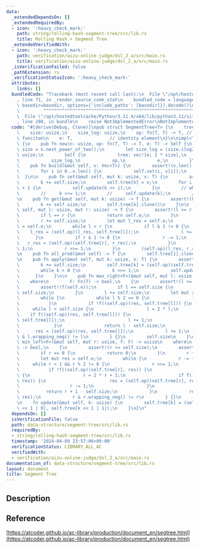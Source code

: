 ```yaml
---
data:
  _extendedDependsOn: []
  _extendedRequiredBy:
  - icon: ':heavy_check_mark:'
    path: string/rolling-hash-segment-tree/src/lib.rs
    title: Rolling Hash + Segment Tree
  _extendedVerifiedWith:
  - icon: ':heavy_check_mark:'
    path: verification/aizu-online-judge/dsl_2_a/src/main.rs
    title: verification/aizu-online-judge/dsl_2_a/src/main.rs
  _isVerificationFailed: false
  _pathExtension: rs
  _verificationStatusIcon: ':heavy_check_mark:'
  attributes:
    links: []
  bundledCode: "Traceback (most recent call last):\n  File \"/opt/hostedtoolcache/Python/3.11.4/x64/lib/python3.11/site-packages/onlinejudge_verify/documentation/build.py\"\
    , line 71, in _render_source_code_stat\n    bundled_code = language.bundle(stat.path,\
    \ basedir=basedir, options={'include_paths': [basedir]}).decode()\n          \
    \         ^^^^^^^^^^^^^^^^^^^^^^^^^^^^^^^^^^^^^^^^^^^^^^^^^^^^^^^^^^^^^^^^^^^^^^^^^^^^^^^^^\n\
    \  File \"/opt/hostedtoolcache/Python/3.11.4/x64/lib/python3.11/site-packages/onlinejudge_verify/languages/rust.py\"\
    , line 288, in bundle\n    raise NotImplementedError\nNotImplementedError\n"
  code: "#[derive(Debug, Clone)]\npub struct SegmentTree<T> {\n    tree: Vec<T>,\n\
    \    size: usize,\n    size_log: usize,\n    op: fn(T, T) -> T, // evaluation\
    \ funciton\n    e: T,              // identity element\n}\n\nimpl<T: Copy> SegmentTree<T>\
    \ {\n    pub fn new(n: usize, op: fn(T, T) -> T, e: T) -> Self {\n        let\
    \ size = n.next_power_of_two();\n        let size_log = (size.ilog2() + 1) as\
    \ usize;\n        Self {\n            tree: vec![e; 2 * size],\n            size,\n\
    \            size_log,\n            op,\n            e,\n        }\n    }\n\n\
    \    pub fn build(&mut self, v: Vec<T>) {\n        assert!(v.len() <= self.size);\n\
    \        for i in 0..v.len() {\n            self.set(i, v[i]);\n        }\n  \
    \  }\n\n    pub fn set(&mut self, mut k: usize, x: T) {\n        assert!(k < self.size);\n\
    \        k += self.size;\n        self.tree[k] = x;\n        for i in 1..self.size_log\
    \ + 1 {\n            self.update(k >> i);\n        }\n        // while k > 0 {\n\
    \        //     k >>= 1;\n        //     self.update(k);\n        // }\n    }\n\
    \n    pub fn get(&mut self, mut k: usize) -> T {\n        assert!(k < self.size);\n\
    \        k += self.size;\n        self.tree[k].clone()\n    }\n\n    pub fn prod(&mut\
    \ self, mut l: usize, mut r: usize) -> T {\n        assert!(l <= r && r <= self.size);\n\
    \        if l == r {\n            return self.e;\n        }\n        l += self.size;\n\
    \        r += self.size;\n        let mut l_res = self.e;\n        let mut r_res\
    \ = self.e;\n        while l < r {\n            if l & 1 != 0 {\n            \
    \    l_res = (self.op)(l_res, self.tree[l]);\n                l += 1;\n      \
    \      }\n            if r & 1 != 0 {\n                r -= 1;\n             \
    \   r_res = (self.op)(self.tree[r], r_res);\n            }\n            l >>=\
    \ 1;\n            r >>= 1;\n        }\n        (self.op)(l_res, r_res)\n    }\n\
    \n    pub fn all_prod(&mut self) -> T {\n        self.tree[1].clone()\n    }\n\
    \n    pub fn apply(&mut self, mut k: usize, x: T) {\n        assert!(k < self.size);\n\
    \        k += self.size;\n        self.tree[k] = (self.op)(self.tree[k], x);\n\
    \        while k > 0 {\n            k >>= 1;\n            self.update(k);\n  \
    \      }\n    }\n\n    pub fn max_right<F>(&mut self, mut l: usize, f: F) -> usize\n\
    \    where\n        F: Fn(T) -> bool,\n    {\n        assert!(l <= self.size);\n\
    \        assert!(f(self.e));\n        if l == self.size {\n            return\
    \ self.size;\n        }\n        l += self.size;\n        let mut res = self.e;\n\
    \        while {\n            while l % 2 == 0 {\n                l >>= 1;\n \
    \           }\n            if !f((self.op)(res, self.tree[l])) {\n           \
    \     while l < self.size {\n                    l = 2 * l;\n                \
    \    if f((self.op)(res, self.tree[l])) {\n                        res = (self.op)(res,\
    \ self.tree[l]);\n                        l += 1;\n                    }\n   \
    \             }\n                return l - self.size;\n            }\n      \
    \      res = (self.op)(res, self.tree[l]);\n            l += 1;\n            l\
    \ & l.wrapping_neg() != l\n        } {}\n        self.size\n    }\n\n    pub fn\
    \ min_left<F>(&mut self, mut r: usize, f: F) -> usize\n    where\n        F: Fn(T)\
    \ -> bool,\n    {\n        assert!(r <= self.size);\n        assert!(f(self.e));\n\
    \        if r == 0 {\n            return 0;\n        }\n        r += self.size;\n\
    \        let mut res = self.e;\n        while {\n            r -= 1;\n       \
    \     while r > 1 && r % 2 != 0 {\n                r >>= 1;\n            }\n \
    \           if !f((self.op)(self.tree[r], res)) {\n                while r < self.size\
    \ {\n                    r = 2 * r + 1;\n                    if f((self.op)(self.tree[r],\
    \ res)) {\n                        res = (self.op)(self.tree[r], res);\n     \
    \                   r -= 1;\n                    }\n                }\n      \
    \          return r + 1 - self.size;\n            }\n            res = (self.op)(self.tree[r],\
    \ res);\n            r & r.wrapping_neg() != r\n        } {}\n        0\n    }\n\
    \n    fn update(&mut self, k: usize) {\n        self.tree[k] = (self.op)(self.tree[k\
    \ << 1 | 0], self.tree[k << 1 | 1]);\n    }\n}\n"
  dependsOn: []
  isVerificationFile: false
  path: data-structure/segment-tree/src/lib.rs
  requiredBy:
  - string/rolling-hash-segment-tree/src/lib.rs
  timestamp: '2024-04-09 23:57:06+09:00'
  verificationStatus: LIBRARY_ALL_AC
  verifiedWith:
  - verification/aizu-online-judge/dsl_2_a/src/main.rs
documentation_of: data-structure/segment-tree/src/lib.rs
layout: document
title: Segment Tree
---
```


## Description

## Reference

[https://atcoder.github.io/ac-library/production/document_en/segtree.html](https://atcoder.github.io/ac-library/production/document_en/segtree.html)
